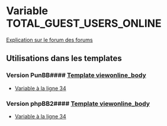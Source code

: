 # Variable TOTAL_GUEST_USERS_ONLINE
[Explication sur le forum des forums](http://forum.forumactif.com/t294113-listing-des-variables#TOTAL_GUEST_USERS_ONLINE)
## Utilisations dans les templates
### Version PunBB#### [Template viewonline_body](punbb/viewonline_body.md)
* [Variable à la ligne 34](../punbb/viewonline_body.tpl#L34)
### Version phpBB2#### [Template viewonline_body](subsilver/viewonline_body.md)
* [Variable à la ligne 34](../subsilver/viewonline_body.tpl#L34)